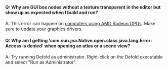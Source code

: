 #### Q: Why are GUI box nodes without a texture transparent in the editor but show up as expected when I build and run?

A: This error can happen on [computers using AMD Radeon GPUs](https://github.com/defold/editor2-issues/issues/2723). Make sure to update your graphics drivers.

#### Q: Why am I getting 'com.sun.jna.Native.open.class java.lang.Error: Access is denied' when opening an atlas or a scene view?

A: Try running Defold as administrator. Right-click on the Defold executable and select "Run as Administrator".
